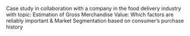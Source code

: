 Case study in collaboration with a company in the food delivery industry with topic: Estimation of Gross Merchandise Value: Which factors are reliably important & Market Segmentation based on consumer’s purchase history
